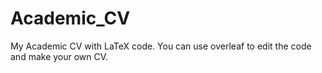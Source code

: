 # Academic_CV
My Academic CV with LaTeX code.
You can use overleaf to edit the code and make your own CV. 
